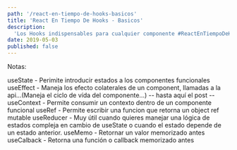 ```yaml
---
path: '/react-en-tiempo-de-hooks-basicos'
title: 'React En Tiempo De Hooks - Basicos'
description:
  'Los Hooks indispensables para cualquier componente #ReactEnTiempoDeHooks'
date: 2019-05-03
published: false
---
```


Notas:

useState - Perimite introducir estados a los componentes funcionales
useEffect - Maneja los efecto colaterales de un component, llamadas a la api...(Maneja el ciclo de vída del componente...)
-- hasta aquí el post --
useContext - Permite consumir un contexto dentro de un componente funcional
useRef - Permite escribir una funcion que retorna un object ref mutable
useReducer - Muy útil cuando quieres manejar una lógica de estados compleja en cambio de useState o cuando el estado depende de un estado anterior.
useMemo - Retornar un valor memorizado antes
useCalback - Retorna una función o callback memorizado antes

